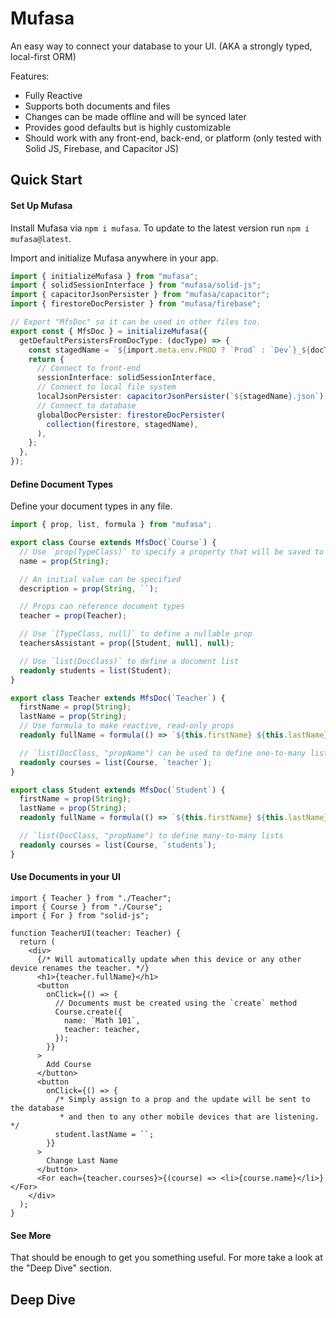 # Mufasa

An easy way to connect your database to your UI. (AKA a strongly typed, local-first ORM)

Features:

- Fully Reactive
- Supports both documents and files
- Changes can be made offline and will be synced later
- Provides good defaults but is highly customizable
- Should work with any front-end, back-end, or platform (only tested with Solid JS, Firebase, and Capacitor JS)

## Quick Start

#### Set Up Mufasa

Install Mufasa via `npm i mufasa`. To update to the latest version run `npm i mufasa@latest`.

Import and initialize Mufasa anywhere in your app.

```ts
import { initializeMufasa } from "mufasa";
import { solidSessionInterface } from "mufasa/solid-js";
import { capacitorJsonPersister } from "mufasa/capacitor";
import { firestoreDocPersister } from "mufasa/firebase";

// Export "MfsDoc" so it can be used in other files too.
export const { MfsDoc } = initializeMufasa({
  getDefaultPersistersFromDocType: (docType) => {
    const stagedName = `${import.meta.env.PROD ? `Prod` : `Dev`}_${docType}`;
    return {
      // Connect to front-end
      sessionInterface: solidSessionInterface,
      // Connect to local file system
      localJsonPersister: capacitorJsonPersister(`${stagedName}.json`),
      // Connect to database
      globalDocPersister: firestoreDocPersister(
        collection(firestore, stagedName),
      ),
    };
  },
});
```

#### Define Document Types

Define your document types in any file.

```ts
import { prop, list, formula } from "mufasa";

export class Course extends MfsDoc(`Course`) {
  // Use `prop(TypeClass)` to specify a property that will be saved to the database
  name = prop(String);

  // An initial value can be specified
  description = prop(String, ``);

  // Props can reference document types
  teacher = prop(Teacher);

  // Use `[TypeClass, null]` to define a nullable prop
  teachersAssistant = prop([Student, null], null);

  // Use `list(DocClass)` to define a document list
  readonly students = list(Student);
}

export class Teacher extends MfsDoc(`Teacher`) {
  firstName = prop(String);
  lastName = prop(String);
  // Use formula to make reactive, read-only props
  readonly fullName = formula(() => `${this.firstName} ${this.lastName}`);

  // `list(DocClass, "propName") can be used to define one-to-many lists
  readonly courses = list(Course, `teacher`);
}

export class Student extends MfsDoc(`Student`) {
  firstName = prop(String);
  lastName = prop(String);
  readonly fullName = formula(() => `${this.firstName} ${this.lastName}`);

  // `list(DocClass, "propName") to define many-to-many lists
  readonly courses = list(Course, `students`);
}
```

#### Use Documents in your UI

```tsx
import { Teacher } from "./Teacher";
import { Course } from "./Course";
import { For } from "solid-js";

function TeacherUI(teacher: Teacher) {
  return (
    <div>
      {/* Will automatically update when this device or any other device renames the teacher. */}
      <h1>{teacher.fullName}</h1>
      <button
        onClick={() => {
          // Documents must be created using the `create` method
          Course.create({
            name: `Math 101`,
            teacher: teacher,
          });
        }}
      >
        Add Course
      </button>
      <button
        onClick={() => {
          /* Simply assign to a prop and the update will be sent to the database
           * and then to any other mobile devices that are listening. */
          student.lastName = ``;
        }}
      >
        Change Last Name
      </button>
      <For each={teacher.courses}>{(course) => <li>{course.name}</li>}</For>
    </div>
  );
}
```

#### See More

That should be enough to get you something useful. For more take a look at the "Deep Dive" section.

## Deep Dive
